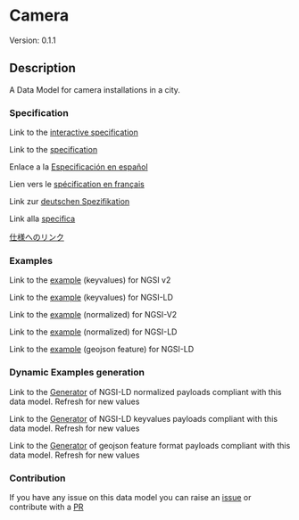 # Camera
Version: 0.1.1

## Description 

A Data Model for camera installations in a city.
### Specification

Link to the [interactive specification](https://swagger.lab.fiware.org/?url=https://smart-data-models.github.io/dataModel.Device/Camera/swagger.yaml)

Link to the [specification](https://github.com/smart-data-models/dataModel.Device/blob/master/Camera/doc/spec.md)

Enlace a la [Especificación en español](https://github.com/smart-data-models/dataModel.Device/blob/master/Camera/doc/spec_ES.md)

Lien vers le [spécification en français](https://github.com/smart-data-models/dataModel.Device/blob/master/Camera/doc/spec_FR.md)

Link zur [deutschen Spezifikation](https://github.com/smart-data-models/dataModel.Device/blob/master/Camera/doc/spec_DE.md)

Link alla [specifica](https://github.com/smart-data-models/dataModel.Device/blob/master/Camera/doc/spec_IT.md)

[仕様へのリンク](https://github.com/smart-data-models/dataModel.Device/blob/master/Camera/doc/spec_JA.md)
### Examples

Link to the [example](https://smart-data-models.github.io/dataModel.Device/Camera/examples/example.json) (keyvalues) for NGSI v2

Link to the [example](https://smart-data-models.github.io/dataModel.Device/Camera/examples/example.jsonld) (keyvalues) for NGSI-LD

Link to the [example](https://smart-data-models.github.io/dataModel.Device/Camera/examples/example-normalized.json) (normalized) for NGSI-V2

Link to the [example](https://smart-data-models.github.io/dataModel.Device/Camera/examples/example-normalized.jsonld) (normalized) for NGSI-LD

Link to the [example](https://smart-data-models.github.io/dataModel.Device/Camera/examples/example-geojsonfeature.json) (geojson feature) for NGSI-LD
### Dynamic Examples generation

Link to the [Generator](https://smartdatamodels.org/extra/ngsi-ld_generator.php?schemaUrl=https://raw.githubusercontent.com/smart-data-models/dataModel.Device/master/Camera/schema.json&email=info@smartdatamodels.org) of NGSI-LD normalized payloads compliant with this data model. Refresh for new values

Link to the [Generator](https://smartdatamodels.org/extra/ngsi-ld_generator_keyvalues.php?schemaUrl=https://raw.githubusercontent.com/smart-data-models/dataModel.Device/master/Camera/schema.json&email=info@smartdatamodels.org) of NGSI-LD keyvalues payloads compliant with this data model. Refresh for new values

Link to the [Generator](https://smartdatamodels.org/extra/geojson_features_generator.php?schemaUrl=https://raw.githubusercontent.com/smart-data-models/dataModel.Device/master/Camera/schema.json&email=info@smartdatamodels.org) of geojson feature format payloads compliant with this data model. Refresh for new values
### Contribution

 If you have any issue on this data model you can raise an [issue](https://github.com/smart-data-models/dataModel.Device/issues)  or contribute with a [PR](https://github.com/smart-data-models/dataModel.Device/pulls)